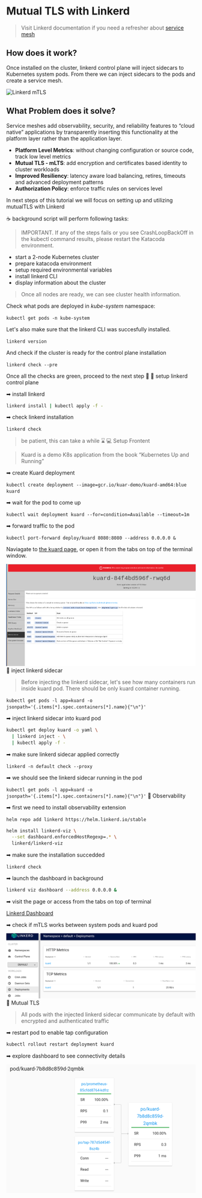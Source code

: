 # Mutual TLS with Linkerd

> Visit Linkerd documentation if you need a refresher about [service mesh](https://linkerd.io/what-is-a-service-mesh/)

## How does it work?

Once installed on the cluster, linkerd control plane will inject sidecars to Kubernetes system pods. From there we can inject sidecars to the pods and create a service mesh.

![Linkerd mTLS](http://www.plantuml.com/plantuml/proxy?cache=yes&src=https://raw.githubusercontent.com/Piotr1215/dca-prep-kit/master/diagrams/linkerd-mtls-sequence.puml&fmt=png)

## What Problem does it solve?

Service meshes add observability, security, and reliability features to “cloud native” applications by transparently inserting this functionality at the platform layer rather than the application layer.

- **Platform Level Metrics**: without changing configuration or source code, track low level metrics
- **Mutual TLS - mLTS**: add encryption and certificates based identity to cluster workloads
- **Improved Resiliency**: latency aware load balancing, retires, timeouts and advanced deployment patterns
- **Authorization Policy**: enforce traffic rules on services level

In next steps of this tutorial we will focus on setting up and utilizing mutualTLS with Linkerd

☕ background script will perform following tasks:

> IMPORTANT. If any of the steps fails or you see CrashLoopBackOff in the kubectl command results, please restart the Katacoda environment.

- start a 2-node Kubernetes cluster
- prepare katacoda environment
- setup required environmental variables
- install linkerd CLI
- display information about the cluster

> Once all nodes are ready, we can see cluster health information.

Check what pods are deployed in *kube-system* namespace:

`kubectl get pods -n kube-system`

Let's also make sure that the linkerd CLI was succesfully installed.

`linkerd version`

And check if the cluster is ready for the control plane installation

`linkerd check --pre`

Once all the checks are green, proceed to the next step 👟
📎 setup linkerd control plane

➡ install linkerd

```bash
linkerd install | kubectl apply -f -
```

➡ check linkerd installation

`linkerd check`

> be patient, this can take a while ⌛
💻 Setup Frontent

> Kuard is a demo K8s application from the book “Kubernetes Up and Running”

➡ create Kuard deployment

`kubectl create deployment --image=gcr.io/kuar-demo/kuard-amd64:blue kuard`

➡ wait for the pod to come up

`kubectl wait deployment kuard --for=condition=Available --timeout=1m`

➡ forward traffic to the pod

`kubectl port-forward deploy/kuard 8080:8080 --address 0.0.0.0 &`

Naviagate to [the kuard page](https://[[HOST_SUBDOMAIN]]-8080-[[KATACODA_HOST]].environments.katacoda.com/), or open it from the tabs on top of the terminal window.

![kuard-app](assets/kuard-app.png)
💉 inject linkerd sidecar

> Before injecting the linkerd sidecar, let's see how many containers run inside kuard pod. There should be only kuard container running.

`kubectl get pods -l app=kuard -o jsonpath='{.items[*].spec.containers[*].name}{"\n"}'`

➡ inject linkerd sidecar into kuard pod

```bash
kubectl get deploy kuard -o yaml \
  | linkerd inject - \
  | kubectl apply -f -
```

➡ make sure linkerd sidecar applied correctly

`linkerd -n default check --proxy`

➡ we should see the linkerd sidecar running in the pod

`kubectl get pods -l app=kuard -o jsonpath='{.items[*].spec.containers[*].name}{"\n"}'`
🔭 Observability

➡ first we need to install observability extension

`helm repo add linkerd https://helm.linkerd.io/stable`

```bash
helm install linkerd-viz \
  --set dashboard.enforcedHostRegexp=.* \
  linkerd/linkerd-viz
```

➡ make sure the installation succedded

`linkerd check`

➡ launch the dashboard in background

```bash
linkerd viz dashboard --address 0.0.0.0 &
```

➡ visit the page or access from the tabs on top of terminal

[Linkerd Dashboard](https://[[HOST_SUBDOMAIN]]-50750-[[KATACODA_HOST]].environments.katacoda.com/)

➡ check if mTLS works between system pods and kuard pod

![kuard-deployment](assets/kuard-deployment.png)
👮 Mutual TLS

> All pods with the injected linkerd sidecar communicate by default with encrypted and authenticated traffic

➡ restart pod to enable tap configuration

```bash
kubectl rollout restart deployment kuard
```

➡ explore dashboard to see connectivity details

![secure-connection](assets/secure-connection.png)
